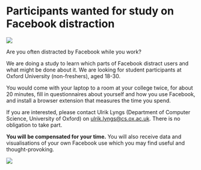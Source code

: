# Participants wanted for study on Facebook distraction

![](images/fb-distraction.png)

Are you often distracted by Facebook while you work?

We are doing a study to learn which parts of Facebook distract users and what might be done about it. We are looking for student participants at Oxford University (non-freshers), aged 18-30. 

You would come with your laptop to a room at your college twice, for about 20 minutes, fill in questionnaires about yourself and how you use Facebook, and install a browser extension that measures the time you spend.

If you are interested, please contact Ulrik Lyngs (Department of Computer Science, University of Oxford) on ulrik.lyngs@cs.ox.ac.uk. There is no obligation to take part.

**You will be compensated for your time.** You will also receive data and visualisations of your own Facebook use which you may find useful and thought-provoking.

![](images/fb-distraction.png)
